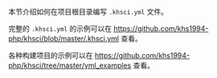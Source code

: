 本节介绍如何在项目根目录编写 `.khsci.yml` 文件。

完整的 `.khsci.yml` 的示例可以在 https://github.com/khs1994-php/khsci/blob/master/.khsci.yml 查看。

各种构建项目的示例可以在 https://github.com/khs1994-php/khsci/tree/master/yml_examples 查看。
